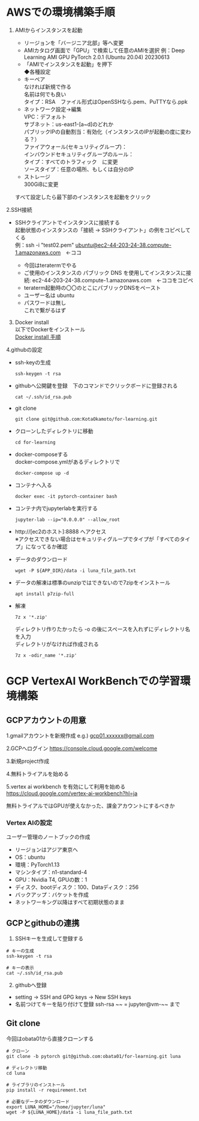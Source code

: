 # AWSでの環境構築手順

1. AMIからインスタンスを起動
   * リージョンを「バージニア北部」等へ変更
   * AMIカタログ画面で「GPU」で検索して任意のAMIを選択
     例：Deep Learning AMI GPU PyTorch 2.0.1 (Ubuntu 20.04) 20230613
   * 「AMIでインスタンスを起動」を押下  
   ◆各種設定  
   * キーペア  
     なければ新規で作る  
     名前は何でも良い  
     タイプ：RSA　ファイル形式はOpenSSHなら.pem、PuTTYなら.ppk  
   * ネットワーク設定→編集  
     VPC：デフォルト  
     サブネット：us-east1-[a~d]のどれか  
     パブリックIPの自動割当：有効化（インスタンスのIPが起動の度に変わる？）  
     ファイアウォール(セキュリティグループ)：  
       インバウンドセキュリティグループのルール：  
         タイプ：すべてのトラフィック　に変更  
         ソースタイプ：任意の場所、もしくは自分のIP  
   * ストレージ  
     300GiBに変更  

   すべて設定したら最下部のインスタンスを起動をクリック  
  
2.SSH接続  
  * SSHクライアントでインスタンスに接続する  
    起動状態のインスタンスの「接続 → SSHクライアント」の例をコピペしてくる  
    例：ssh -i "test02.pem" ubuntu@ec2-44-203-24-38.compute-1.amazonaws.com　←ココ  

    * 今回はteratermでやる  
    * ご使用のインスタンスの パブリック DNS を使用してインスタンスに接続: ec2-44-203-24-38.compute-1.amazonaws.com　←ココをコピペ  
    * teraterm起動時の〇〇のとこにパブリックDNSをペースト  
    * ユーザー名は ubuntu  
    * パスワードは無し  
      これで繋がるはず  
  
3. Docker install  
   以下でDockerをインストール  
   [Docker install 手順](https://sid-fm.com/support/vm/guide/install-docker-ubuntu.html#repository)  
  
4.githubの設定  
  * ssh-keyの生成  
    ```  
    ssh-keygen -t rsa  
    ```  
  * githubへ公開鍵を登録　下のコマンドでクリックボードに登録される  
    ```
    cat ~/.ssh/id_rsa.pub
    ```
  * git clone  
    ```
    git clone git@github.com:KotaOkamoto/for-learning.git
    ```
  * クローンしたディレクトリに移動  
    ```
    cd for-learning
    ```
  * docker-composeする  
    docker-compose.ymlがあるディレクトリで  
    ```
    docker-compose up -d
    ```
  * コンテナへ入る  
    ```
    docker exec -it pytorch-container bash  
    ```
  * コンテナ内でjupyterlabを実行する  
    ```
    jupyter-lab --ip="0.0.0.0" --allow_root
    ```

  * http://[ec2のホスト]:8888 へアクセス  
    ※アクセスできない場合はセキュリティグループでタイプが「すべてのタイプ」になってるか確認  

  * データのダウンロード  
    ```
    wget -P ${APP_DIR}/data -i luna_file_path.txt
    ```

  * データの解凍は標準のunzipではできないので7zipをインストール
    ```
    apt install p7zip-full
    ```

  * 解凍
    ```
    7z x '*.zip'
    ```
    ディレクトリ作りたかったら -o の後にスペースを入れずにディレクトリ名を入力  
    ディレクトリがなければ作成される
    ```
    7z x -odir_name '*.zip'
    ```




# GCP VertexAI WorkBenchでの学習環境構築
## GCPアカウントの用意

1.gmailアカウントを新規作成
e.g.) gcp01.xxxxxx@gmail.com

2.GCPへログイン https://console.cloud.google.com/welcome

3.新規project作成

4.無料トライアルを始める

5.vertex ai workbench を有効にして利用を始める https://cloud.google.com/vertex-ai-workbench?hl=ja

無料トライアルではGPUが使えなかった、課金アカウントにするべきか

### Vertex AIの設定
ユーザー管理のノートブックの作成
* リージョンはアジア東京へ
* OS：ubuntu
* 環境：PyTorch1.13
* マシンタイプ：n1-standard-4
* GPU：Nvidia T4, GPUの数：1
* ディスク、bootディスク：100、Dataディスク：256
* バックアップ：バケットを作成
* ネットワーキング以降はすべて初期状態のまま

## GCPとgithubの連携
1. SSHキーを生成して登録する
```
# キーの生成
ssh-keygen -t rsa 

# キーの表示
cat ~/.ssh/id_rsa.pub
```

2. githubへ登録
* setting → SSH and GPG keys → New SSH keys
* 名前つけてキーを貼り付けて登録 ssh-rsa ~~ = jupyter@vm-~~ まで

## Git clone
今回はobata01から直接クローンする
```
# クローン
git clone -b pytorch git@github.com:obata01/for-learning.git luna

# ディレクトリ移動
cd luna

# ライブラリのインストール
pip install -r requirement.txt

# 必要なデータのダウンロード
export LUNA_HOME="/home/jupyter/luna"
wget -P ${LUNA_HOME}/data -i luna_file_path.txt

```
